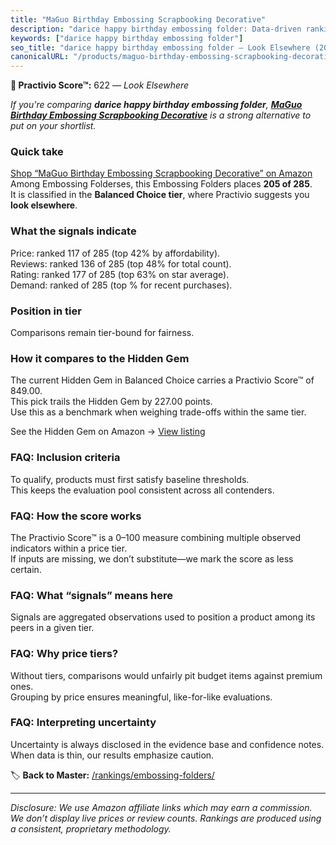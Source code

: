 ```yaml
---
title: "MaGuo Birthday Embossing Scrapbooking Decorative"
description: "darice happy birthday embossing folder: Data-driven ranking using the Practivio Score™. Positioned by quality, value, demand, findability, momentum."
keywords: ["darice happy birthday embossing folder"]
seo_title: "darice happy birthday embossing folder — Look Elsewhere (2025)"
canonicalURL: "/products/maguo-birthday-embossing-scrapbooking-decorative-B07Q4QRDSM/"
---
```


**🚫 Practivio Score™:** 622 — _Look Elsewhere_


*If you're comparing **darice happy birthday embossing folder**, **[MaGuo Birthday Embossing Scrapbooking Decorative](https://www.amazon.com/dp/B07Q4QRDSM?tag=practivio-20)** is a strong alternative to put on your shortlist.*
### Quick take
[Shop “MaGuo Birthday Embossing Scrapbooking Decorative” on Amazon](https://www.amazon.com/dp/B07Q4QRDSM?tag=practivio-20)
Among Embossing Folderses, this Embossing Folders places **205 of 285**.  
It is classified in the **Balanced Choice tier**, where Practivio suggests you **look elsewhere**.

### What the signals indicate
Price: ranked 117 of 285 (top 42% by affordability).  
Reviews: ranked 136 of 285 (top 48% for total count).  
Rating: ranked 177 of 285 (top 63% on star average).  
Demand: ranked  of 285 (top % for recent purchases).

### Position in tier
Comparisons remain tier-bound for fairness.

### How it compares to the Hidden Gem
The current Hidden Gem in Balanced Choice carries a Practivio Score™ of 849.00.  
This pick trails the Hidden Gem by 227.00 points.  
Use this as a benchmark when weighing trade-offs within the same tier.  

See the Hidden Gem on Amazon → [View listing](https://www.amazon.com/dp/B0006HXBSU?tag=practivio-20)

### FAQ: Inclusion criteria
To qualify, products must first satisfy baseline thresholds.  
This keeps the evaluation pool consistent across all contenders.

### FAQ: How the score works
The Practivio Score™ is a 0–100 measure combining multiple observed indicators within a price tier.  
If inputs are missing, we don’t substitute—we mark the score as less certain.

### FAQ: What “signals” means here
Signals are aggregated observations used to position a product among its peers in a given tier.

### FAQ: Why price tiers?
Without tiers, comparisons would unfairly pit budget items against premium ones.  
Grouping by price ensures meaningful, like-for-like evaluations.

### FAQ: Interpreting uncertainty
Uncertainty is always disclosed in the evidence base and confidence notes.  
When data is thin, our results emphasize caution.


🏷️ **Back to Master:** [/rankings/embossing-folders/](/rankings/embossing-folders/)

---
_Disclosure: We use Amazon affiliate links which may earn a commission. We don’t display live prices or review counts. Rankings are produced using a consistent, proprietary methodology._

